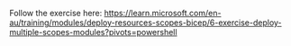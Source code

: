 Follow the exercise here: https://learn.microsoft.com/en-au/training/modules/deploy-resources-scopes-bicep/6-exercise-deploy-multiple-scopes-modules?pivots=powershell

